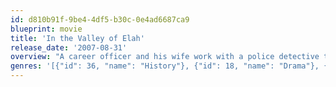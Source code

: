 ```yaml
---
id: d810b91f-9be4-4df5-b30c-0e4ad6687ca9
blueprint: movie
title: 'In the Valley of Elah'
release_date: '2007-08-31'
overview: "A career officer and his wife work with a police detective to uncover the truth behind their son's disappearance following his return from a tour of duty in Iraq."
genres: '[{"id": 36, "name": "History"}, {"id": 18, "name": "Drama"}, {"id": 53, "name": "Thriller"}, {"id": 80, "name": "Crime"}, {"id": 9648, "name": "Mystery"}]'
---
```

